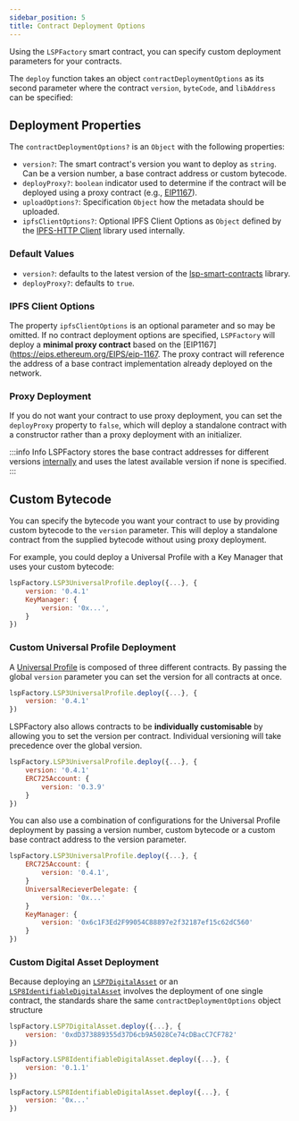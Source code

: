 ```yaml
---
sidebar_position: 5
title: Contract Deployment Options
---
```


Using the `LSPFactory` smart contract, you can specify custom deployment parameters for your contracts.

The `deploy` function takes an object `contractDeploymentOptions` as its second parameter where the contract `version`, `byteCode`, and `libAddress` can be specified:

## Deployment Properties

The `contractDeploymentOptions?` is an `Object` with the following properties:

- `version?`: The smart contract's version you want to deploy as `string`. Can be a version number, a base contract address or custom bytecode.
- `deployProxy?`: `boolean` indicator used to determine if the contract will be deployed using a proxy contract (e.g., [EIP1167](https://eips.ethereum.org/EIPS/eip-1167)).
- `uploadOptions?`: Specification `Object` how the metadata should be uploaded.
- `ipfsClientOptions?`: Optional IPFS Client Options as `Object` defined by the [IPFS-HTTP Client](https://github.com/ipfs/js-ipfs/tree/master/packages/ipfs-http-client#createoptions) library used internally.

### Default Values

- `version?`: defaults to the latest version of the [lsp-smart-contracts](https://github.com/lukso-network/lsp-smart-contracts) library.
- `deployProxy?`: defaults to `true`.

### IPFS Client Options

The property `ipfsClientOptions` is an optional parameter and so may be omitted. If no contract deployment options are specified, `LSPFactory` will deploy a **minimal proxy contract** based on the [EIP1167](https://eips.ethereum.org/EIPS/eip-1167. The proxy contract will reference the address of a base contract implementation already deployed on the network.

### Proxy Deployment

If you do not want your contract to use proxy deployment, you can set the `deployProxy` property to `false`, which will deploy a standalone contract with a constructor rather than a proxy deployment with an initializer.

:::info Info
LSPFactory stores the base contract addresses for different versions [internally](https://github.com/lukso-network/tools-lsp-factory/blob/main/src/versions.json) and uses the latest available version if none is specified.
:::

## Custom Bytecode

You can specify the bytecode you want your contract to use by providing custom bytecode to the `version` parameter. This will deploy a standalone contract from the supplied bytecode without using proxy deployment.

For example, you could deploy a Universal Profile with a Key Manager that uses your custom bytecode:

```javascript title="Deploying a Universal Profile with a custom Key Manager implementation"
lspFactory.LSP3UniversalProfile.deploy({...}, {
    version: '0.4.1'
    KeyManager: {
        version: '0x...',
    }
})
```

### Custom Universal Profile Deployment

A [Universal Profile](../classes/lsp3-universal-profile) is composed of three different contracts. By passing the global `version` parameter you can set the version for all contracts at once.

```javascript title="Deploying a Universal Profile with all contracts at version 0.4.1"
lspFactory.LSP3UniversalProfile.deploy({...}, {
    version: '0.4.1'
})
```

LSPFactory also allows contracts to be **individually customisable** by allowing you to set the version per contract. Individual versioning will take precedence over the global version.

```javascript title="Deploying a Universal Profile at version 0.4.1 with ERC725Account contract at version 0.3.9"
lspFactory.LSP3UniversalProfile.deploy({...}, {
    version: '0.4.1'
    ERC725Account: {
        version: '0.3.9'
    }
})
```

You can also use a combination of configurations for the Universal Profile deployment by passing a version number, custom bytecode or a custom base contract address to the version parameter.

```javascript title="Deploying a Universal Profile with specific contract deployment options"
lspFactory.LSP3UniversalProfile.deploy({...}, {
    ERC725Account: {
        version: '0.4.1',
    }
    UniversalRecieverDelegate: {
        version: '0x...'
    }
    KeyManager: {
        version: '0x6c1F3Ed2F99054C88897e2f32187ef15c62dC560'
    }
})
```

### Custom Digital Asset Deployment

Because deploying an [`LSP7DigitalAsset`](../classes/lsp7-digital-asset) or an [`LSP8IdentifiableDigitalAsset`](../classes/lsp8-identifiable-digital-asset) involves the deployment of one single contract, the standards share the same `contractDeploymentOptions` object structure

```javascript title="Deploying an LSP7 Digital Asset with a specified base contract address"
lspFactory.LSP7DigitalAsset.deploy({...}, {
    version: '0xdD373889355d37D6cb9A5028Ce74cDBacC7CF782'
})
```

```javascript title="Deploying a specific version of LSP8 Identifiable Digital Asset"
lspFactory.LSP8IdentifiableDigitalAsset.deploy({...}, {
    version: '0.1.1'
})
```

```javascript title="Deploying specific bytecode for LSP8 Identifiable Digital Asset base contract"
lspFactory.LSP8IdentifiableDigitalAsset.deploy({...}, {
    version: '0x...'
})
```
